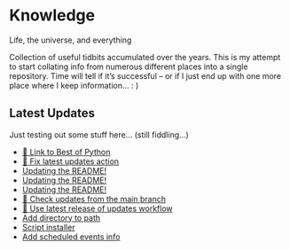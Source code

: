 # Knowledge

Life, the universe, and everything

Collection of useful tidbits accumulated over the years. This is my attempt to start collating info from numerous different places into a single repository. Time will tell if it’s successful – or if I just end up with one more place where I keep information… : )

## Latest Updates

Just testing out some stuff here… (still fiddling…)

<!--START_SECTION:feed-->
* [
        🐍 Link to Best of Python
    ](https:&#x2F;&#x2F;github.com&#x2F;teroyks&#x2F;knowledge&#x2F;commit&#x2F;a86f42301456d5ec7fb37a3250a8ef795b33cc0b)
* [
        🔧 Fix latest updates action
    ](https:&#x2F;&#x2F;github.com&#x2F;teroyks&#x2F;knowledge&#x2F;commit&#x2F;1ce27a762bceb6f0601e7988173108c613ba449b)
* [
        Updating the README!
    ](https:&#x2F;&#x2F;github.com&#x2F;teroyks&#x2F;knowledge&#x2F;commit&#x2F;dea47b8a2588336f9cc76424fa80a5038b9b5872)
* [
        Updating the README!
    ](https:&#x2F;&#x2F;github.com&#x2F;teroyks&#x2F;knowledge&#x2F;commit&#x2F;999cf80d0b46d7921a29942722c38a6e574639e1)
* [
        Updating the README!
    ](https:&#x2F;&#x2F;github.com&#x2F;teroyks&#x2F;knowledge&#x2F;commit&#x2F;d845864ac4ff968827304af38af901f06e8a5508)
* [
        🔧 Check updates from the main branch
    ](https:&#x2F;&#x2F;github.com&#x2F;teroyks&#x2F;knowledge&#x2F;commit&#x2F;ec65c6500eac88fbccbec3043b748590af2ffb8d)
* [
        🔧 Use latest release of updates workflow
    ](https:&#x2F;&#x2F;github.com&#x2F;teroyks&#x2F;knowledge&#x2F;commit&#x2F;a42538e62b809fb7efff3547e60f286b06827bd1)
* [
        Add directory to path
    ](https:&#x2F;&#x2F;github.com&#x2F;teroyks&#x2F;knowledge&#x2F;commit&#x2F;33b05b7cb69eb41bdd40e77343b430b2be888b7e)
* [
        Script installer
    ](https:&#x2F;&#x2F;github.com&#x2F;teroyks&#x2F;knowledge&#x2F;commit&#x2F;a43d25f5b350df0225879edf071a6c5833cf7686)
* [
        Add scheduled events info
    ](https:&#x2F;&#x2F;github.com&#x2F;teroyks&#x2F;knowledge&#x2F;commit&#x2F;a976caf9024143f36058c98b28be6887491d2c68)
<!--END_SECTION:feed-->
